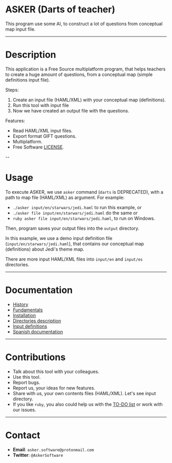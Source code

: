 # ASKER (Darts of teacher)

This program use some AI, to construct a lot of questions from conceptual map input file.

---

# Description

This application is a Free Source multiplatform program, that helps teachers
to create a huge amount of questions, from a conceptual map (simple definitions input file).

Steps:

1. Create an input file (HAML/XML) with your conceptual map (definitions).
1. Run this tool with input file
1. Now we have created an output file with the questions.

Features:
* Read HAML/XML input files.
* Export format GIFT questions.
* Multiplatform.
* Free Software [LICENSE](LICENSE).

--

# Usage

To execute ASKER, we use `asker` command (`darts` is DEPRECATED), with a path to map file (HAML/XML) as argument.
For example:

* `./asker input/en/starwars/jedi.haml` to run this example, or
* `./asker file input/en/starwars/jedi.haml` do the same or
* `ruby asker file input/en/starwars/jedi.haml`, to run on Windows.

Then, program saves your output files into the `output` directory.

In this example, we use a demo input definition file (`input/en/starwars/jedi.haml`),
that contains our conceptual map (definitions) about Jedi's theme map.

There are more input HAML/XML files into `input/en` and `input/es` directories.

---

# Documentation

* [History](./docs/en/history.md)
* [Fundamentals](./doc/en/fundamentals.md)
* [Installation](./docs/en/installation.md)
* [Directories description](./docs/en/dirtree.md)
* [Input definitions](./docs/en/inputs.md)
* [Spanish documentation](./docs/es/README.md)

---

# Contributions

* Talk about this tool with your colleagues.
* Use this tool.
* Report bugs.
* Report us, your ideas for new features.
* Share with us, your own contents files (HAML/XML). Let's see input directory.
* If you like `ruby`, you also could help us with the [TO-DO list](./docs/TODO.md) or work with our issues.

---

# Contact

* **Email**: `asker.software@protonmail.com`
* **Twitter**: `@AskerSoftware`
